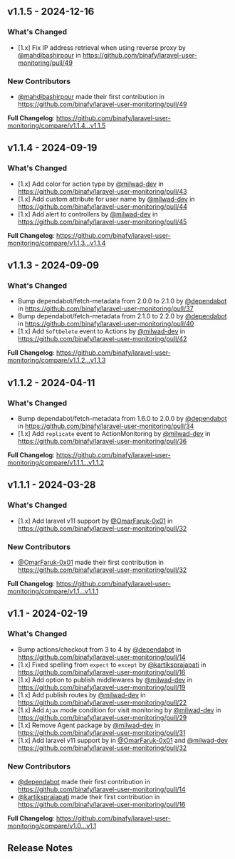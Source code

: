 ## v1.1.5 - 2024-12-16

### What's Changed

* [1.x] Fix IP address retrieval when using reverse proxy by [@mahdibashirpour](https://github.com/mahdibashirpour) in https://github.com/binafy/laravel-user-monitoring/pull/49

### New Contributors

* [@mahdibashirpour](https://github.com/mahdibashirpour) made their first contribution in https://github.com/binafy/laravel-user-monitoring/pull/49

**Full Changelog**: https://github.com/binafy/laravel-user-monitoring/compare/v1.1.4...v1.1.5

## v1.1.4 - 2024-09-19

### What's Changed

* [1.x] Add color for action type by [@milwad-dev](https://github.com/milwad-dev) in https://github.com/binafy/laravel-user-monitoring/pull/43
* [1.x] Add custom attribute for user name by [@milwad-dev](https://github.com/milwad-dev) in https://github.com/binafy/laravel-user-monitoring/pull/44
* [1.x] Add alert to controllers by [@milwad-dev](https://github.com/milwad-dev) in https://github.com/binafy/laravel-user-monitoring/pull/45

**Full Changelog**: https://github.com/binafy/laravel-user-monitoring/compare/v1.1.3...v1.1.4

## v1.1.3 - 2024-09-09

### What's Changed

* Bump dependabot/fetch-metadata from 2.0.0 to 2.1.0 by [@dependabot](https://github.com/dependabot) in https://github.com/binafy/laravel-user-monitoring/pull/37
* Bump dependabot/fetch-metadata from 2.1.0 to 2.2.0 by [@dependabot](https://github.com/dependabot) in https://github.com/binafy/laravel-user-monitoring/pull/40
* [1.x] Add `SoftDelete` event to Actions by [@milwad-dev](https://github.com/milwad-dev) in https://github.com/binafy/laravel-user-monitoring/pull/42

**Full Changelog**: https://github.com/binafy/laravel-user-monitoring/compare/v1.1.2...v1.1.3

## v1.1.2 - 2024-04-11

### What's Changed

* Bump dependabot/fetch-metadata from 1.6.0 to 2.0.0 by [@dependabot](https://github.com/dependabot) in https://github.com/binafy/laravel-user-monitoring/pull/34
* [1.x] Add `replicate` event to ActionMonitoring by [@milwad-dev](https://github.com/milwad-dev) in https://github.com/binafy/laravel-user-monitoring/pull/36

**Full Changelog**: https://github.com/binafy/laravel-user-monitoring/compare/v1.1.1...v1.1.2

## v1.1.1 - 2024-03-28

### What's Changed

* [1.x] Add laravel v11 support by [@OmarFaruk-0x01](https://github.com/OmarFaruk-0x01) in https://github.com/binafy/laravel-user-monitoring/pull/32

### New Contributors

* [@OmarFaruk-0x01](https://github.com/OmarFaruk-0x01) made their first contribution in https://github.com/binafy/laravel-user-monitoring/pull/32

**Full Changelog**: https://github.com/binafy/laravel-user-monitoring/compare/v1.1...v1.1.1

## v1.1 - 2024-02-19

### What's Changed

* Bump actions/checkout from 3 to 4 by [@dependabot](https://github.com/dependabot) in https://github.com/binafy/laravel-user-monitoring/pull/14
* [1.x] Fixed spelling from `expect` to `except` by [@kartiksprajapati](https://github.com/kartiksprajapati) in https://github.com/binafy/laravel-user-monitoring/pull/16
* [1.x] Add option to publish middlewares by [@milwad-dev](https://github.com/milwad-dev) in https://github.com/binafy/laravel-user-monitoring/pull/19
* [1.x] Add publish routes by [@milwad-dev](https://github.com/milwad-dev) in https://github.com/binafy/laravel-user-monitoring/pull/22
* [1.x] Add `Ajax` mode condition for visit monitoring by [@milwad-dev](https://github.com/milwad-dev) in https://github.com/binafy/laravel-user-monitoring/pull/29
* [1.x] Remove Agent package by [@milwad-dev](https://github.com/milwad-dev) in https://github.com/binafy/laravel-user-monitoring/pull/31
* [1.x] Add laravel v11 support by in [@OmarFaruk-0x01](https://github.com/OmarFaruk-0x01) and [@milwad-dev](https://github.com/milwad-dev) https://github.com/binafy/laravel-user-monitoring/pull/32

### New Contributors

* [@dependabot](https://github.com/dependabot) made their first contribution in https://github.com/binafy/laravel-user-monitoring/pull/14
* [@kartiksprajapati](https://github.com/kartiksprajapati) made their first contribution in https://github.com/binafy/laravel-user-monitoring/pull/16

**Full Changelog**: https://github.com/binafy/laravel-user-monitoring/compare/v1.0...v1.1

## Release Notes
